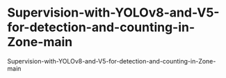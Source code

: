 # Supervision-with-YOLOv8-and-V5-for-detection-and-counting-in-Zone-main
Supervision-with-YOLOv8-and-V5-for-detection-and-counting-in-Zone-main
